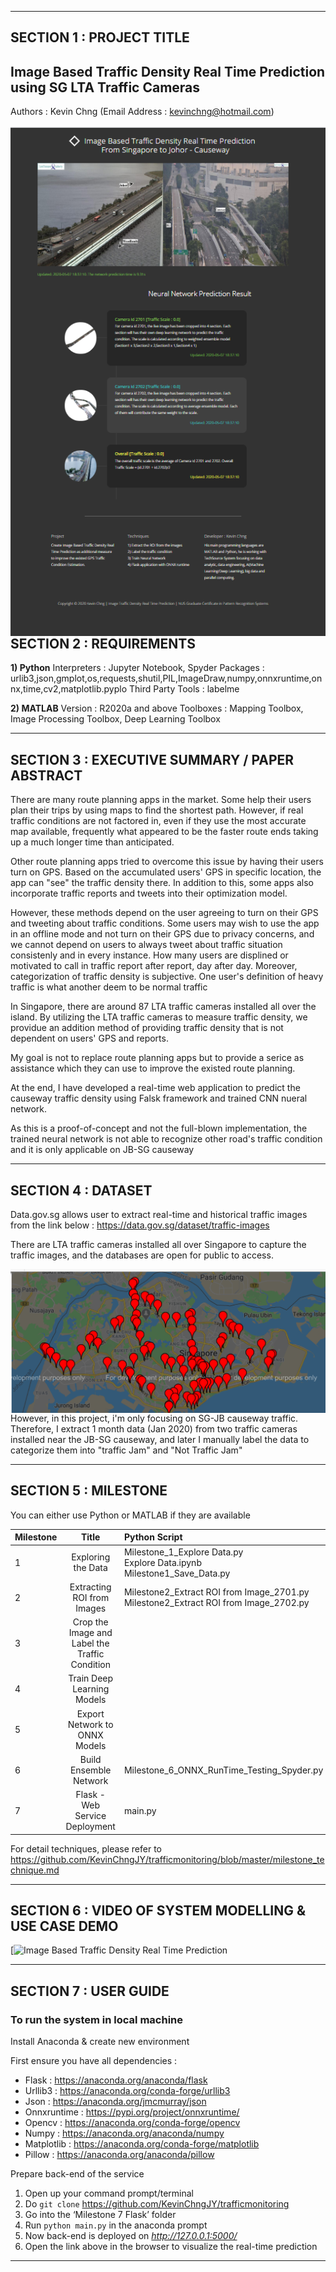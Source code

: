 
---

## SECTION 1 : PROJECT TITLE
## Image Based Traffic Density Real Time Prediction using SG LTA Traffic Cameras

Authors : Kevin Chng (Email Address : kevinchng@hotmail.com)

<img src="website_outlook.png"
     style="float: left; margin-right: 0px;" />

---
## SECTION 2 : REQUIREMENTS

**1) Python**
Interpreters : Jupyter Notebook, Spyder
Packages : urlib3,json,gmplot,os,requests,shutil,PIL,ImageDraw,numpy,onnxruntime,onnx,time,cv2,matplotlib.pyplo
Third Party Tools : labelme

**2) MATLAB**
Version : R2020a and above
Toolboxes : Mapping Toolbox, Image Processing Toolbox, Deep Learning Toolbox

---
## SECTION 3 : EXECUTIVE SUMMARY / PAPER ABSTRACT
There are many route planning apps in the market. Some help their users plan their trips by using maps to find the shortest path. However, if real traffic conditions are not 
factored in, even if they use the most accurate map available, frequently what appeared to be the faster route ends taking up a much longer time than anticipated.

Other route planning apps tried to overcome this issue by having their users turn on GPS. Based on the accumulated users' GPS in specific location, the app can "see" the traffic density there. In addition to this, some apps also incorporate traffic reports and tweets into their optimization model.

However, these methods depend on the user agreeing to turn on their GPS and tweeting about traffic conditions. Some users may wish to use the app in an offline mode and not turn on their GPS due to privacy concerns, and we cannot depend on users to always tweet about traffic situation consistenly and in every instance. How many users are displined or motivated to call in traffic report after report, day after day. Moreover, categorization of traffic density is subjective. One user's definition of heavy traffic is what another deem to be normal traffic

In Singapore, there are around 87 LTA traffic cameras installed all over the island. By utilizing the LTA traffic cameras to measure traffic density, we providue an addition method of providing traffic density that is not dependent on users' GPS and reports.

My goal is not to replace route planning apps but to provide a serice as assistance which they can use to improve the existed route planning.

At the end, I have developed a real-time web application to predict the causeway traffic density using Falsk framework and trained CNN nueral network.

As this is a proof-of-concept and not the full-blown implementation, the trained neural network is not able to recognize other road's traffic condition and it is only applicable on JB-SG causeway
 
---
## SECTION 4 : DATASET
Data.gov.sg allows user to extract real-time and historical traffic images from the link below :
https://data.gov.sg/dataset/traffic-images

There are LTA traffic cameras installed all over Singapore to capture the traffic images, and the databases are open for public to access.

<img src="Traffic Cameras in Singapore.png"
     style="float: left; margin-right: 0px;" />
     
However, in this project, i'm only focusing on SG-JB causeway traffic. Therefore, I extract 1 month data (Jan 2020) from two traffic cameras installed near the JB-SG causeway, and later I manually label the data to categorize them into "traffic Jam" and "Not Traffic Jam"

---
## SECTION 5 : MILESTONE 
You can either use Python or MATLAB if they are available

| Milestone  | Title  | Python Script | MATLAB Script | 
| :------------ |:---------------:| :-----| :-----| 
| 1 | Exploring the Data | Milestone_1_Explore Data.py<br> Explore Data.ipynb<br> Milestone1_Save_Data.py| Milestone_1_Explore_Data_and_Save_Data.mlx |
| 2 | Extracting ROI from Images | Milestone2_Extract ROI from Image_2701.py<br> Milestone2_Extract ROI from Image_2702.py | Milestone_2_Extract_ROI_from_Image.mlx |
| 3 | Crop the Image and Label the Traffic Condition | | Milestone_3_Crop2701.mlx<br> Milestone_3_Crop2702.mlx | 
| 4 | Train Deep Learning Models | | Milestone_4_Transfer_Learning_2701.mlx<br> Milestone_4_Transfer_Learning_2702.mlx |
| 5 | Export Network to ONNX Models | | Export Model to ONNX | 
| 6 | Build Ensemble Network | Milestone_6_ONNX_RunTime_Testing_Spyder.py | Milestone_6_Inferences.mlx |  
| 7 | Flask - Web Service Deployment | main.py |  |

For detail techniques, please refer to https://github.com/KevinChngJY/trafficmonitoring/blob/master/milestone_technique.md

---
## SECTION 6 : VIDEO OF SYSTEM MODELLING & USE CASE DEMO

[![Image Based Traffic Density Real Time Prediction]()

---
## SECTION 7 : USER GUIDE


### To run the system in local machine

Install Anaconda & create new environment 

First ensure you have all dependencies :
* Flask : https://anaconda.org/anaconda/flask
* Urllib3 : https://anaconda.org/conda-forge/urllib3
* Json : https://anaconda.org/jmcmurray/json
* Onnxruntime : https://pypi.org/project/onnxruntime/
* Opencv : https://anaconda.org/conda-forge/opencv
* Numpy : https://anaconda.org/anaconda/numpy
* Matplotlib : https://anaconda.org/conda-forge/matplotlib
* Pillow :  https://anaconda.org/anaconda/pillow

Prepare back-end of the service
1. Open up your command prompt/terminal
2. Do ``git clone`` https://github.com/KevinChngJY/trafficmonitoring
3. Go into the ‘Milestone 7 Flask’ folder
4. Run ``python main.py`` in the anaconda prompt
5. Now back-end is deployed on *http://127.0.0.1:5000/*
6. Open the link above in the browser to visualize the real-time prediction

---
